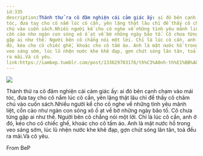 ```yaml
---
id:335
description:Thành thử ra cô đâm nghiện cái cảm giác ấy: ai đó bên cạnh chạm vào mái
tóc, đưa tay cho cô nắm lúc cô cần, yên lặng thật lâu chỉ để thấy cô chăm
chú vào cuốn sách.Nhiều người kể cho cô nghe về những tình yêu mãnh liệt,
cồn cào như ngàn con sóng xô ồ ạt về bờ những ngày bão tố. Cô chưa từng
gặp ai như thế. Người bên cô chẳng nói một lời. Chỉ là lúc cô cần, anh ở
đó, kéo cho cô chiếc ghế, khoác cho cô tấm áo. Anh là mặt nước hồ trong
veo sáng sớm, lúc lũ nhện nước khe khẽ đạp, gợn chút sóng lăn tăn, toả đều
ra mãi.Và cô yêu.
link:https://iambep.tumblr.com/post/133629703176/th%C3%A0nh-th%E1%BB%AD-ra-c%C3%B4-%C4%91%C3%A2m-nghi%E1%BB%87n-c%C3%A1i-c%E1%BA%A3m-gi%C3%A1c-%E1%BA%A5y-ai-%C4%91%C3%B3
---
```


![](https://64.media.tumblr.com/4e6ec10c12c21d935b9f5a2be7a23fed/tumblr_ny58dw55SD1u3a9rjo1_1280.png)

Thành thử ra cô đâm nghiện cái cảm giác ấy: ai đó bên cạnh chạm vào mái
tóc, đưa tay cho cô nắm lúc cô cần, yên lặng thật lâu chỉ để thấy cô chăm
chú vào cuốn sách.Nhiều người kể cho cô nghe về những tình yêu mãnh liệt,
cồn cào như ngàn con sóng xô ồ ạt về bờ những ngày bão tố. Cô chưa từng
gặp ai như thế. Người bên cô chẳng nói một lời. Chỉ là lúc cô cần, anh ở
đó, kéo cho cô chiếc ghế, khoác cho cô tấm áo. Anh là mặt nước hồ trong
veo sáng sớm, lúc lũ nhện nước khe khẽ đạp, gợn chút sóng lăn tăn, toả đều
ra mãi.Và cô yêu.

From BeP
